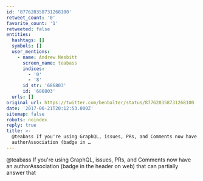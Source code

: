 ```yaml
---
id: '877620358731268100'
retweet_count: '0'
favorite_count: '1'
retweeted: false
entities:
  hashtags: []
  symbols: []
  user_mentions:
    - name: Andrew Nesbitt
      screen_name: teabass
      indices:
        - '0'
        - '8'
      id_str: '686803'
      id: '686803'
  urls: []
original_url: https://twitter.com/benbalter/status/877620358731268100
date: '2017-06-21T20:12:53.000Z'
sitemap: false
robots: noindex
reply: true
title: >-
  @teabass If you're using GraphQL, issues, PRs, and Comments now have an
  authorAssociation (badge in …
---
```


@teabass If you're using GraphQL, issues, PRs, and Comments now have an authorAssociation (badge in the header on web) that can partially answer that